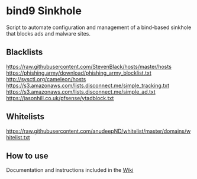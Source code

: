 # bind9 Sinkhole
Script to automate configuration and management of a bind-based sinkhole that blocks ads and malware sites.

## Blacklists
https://raw.githubusercontent.com/StevenBlack/hosts/master/hosts  
https://phishing.army/download/phishing_army_blocklist.txt  
http://sysctl.org/cameleon/hosts  
https://s3.amazonaws.com/lists.disconnect.me/simple_tracking.txt  
https://s3.amazonaws.com/lists.disconnect.me/simple_ad.txt  
https://jasonhill.co.uk/pfsense/ytadblock.txt  

## Whitelists
https://raw.githubusercontent.com/anudeepND/whitelist/master/domains/whitelist.txt  

## How to use
Documentation and instructions included in the [Wiki](https://github.com/albertodall/bind-sinkhole/wiki)
